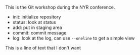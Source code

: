 This is the Git workshop during the NYR conference.

- init: initialize repository
- status: look at status
- add: put in staging area
- commit: commit message
- log: look at the log, can use `--oneline` to get a simple view

This is a line of text that I don't want

